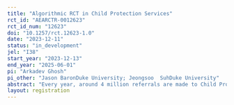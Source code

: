 ```yaml
---
title: "Algorithmic RCT in Child Protection Services"
rct_id: "AEARCTR-0012623"
rct_id_num: "12623"
doi: "10.1257/rct.12623-1.0"
date: "2023-12-11"
status: "in_development"
jel: "I38"
start_year: "2023-12-13"
end_year: "2025-06-01"
pi: "Arkadev Ghosh"
pi_other: "Jason BaronDuke University; Jeongsoo  SuhDuke University"
abstract: "Every year, around 4 million referrals are made to Child Protective Services in the United States, involving more than 7 million children. Approximately half of these reports are screened in for investigation. Screened-in referrals are assessed by a caseworker, with support from their supervisor. There are few tools that are available to supervisors to support their practice and encourage rich conversations with caseworkers. A county in the U.S. is planning to launch the CSDA Supervision Tool, a data lead tool developed by professors at UNC-Chapel Hill and Auckland University of Technology and Centre for Social Data Analytics (CSDA). This study will conduct an impact evaluation to assess whether these tools are (i) improving outcomes for families and (ii) not having any adverse outcomes. A key feature of the study will be its focus on treatment heterogeneity by workers' baseline beliefs about the risk distribution of different demographic groups. "
layout: registration
---
```


